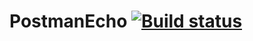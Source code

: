 # PostmanEcho [![Build status](https://ci.appveyor.com/api/projects/status/a6amujt5f8fkk1if?svg=true)](https://ci.appveyor.com/project/DariaZinchenko/postmanecho)
